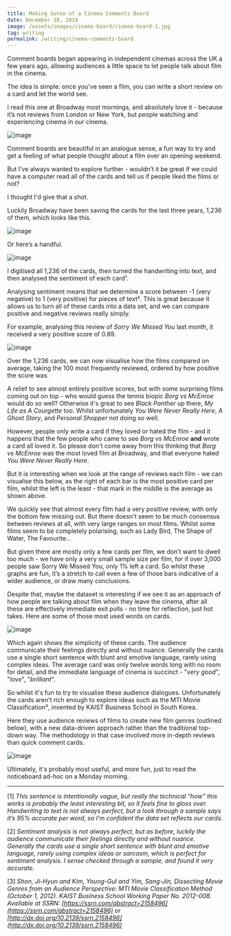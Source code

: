 ```yaml
---
title: Making Sense of a Cinema Comments Board
date: December 18, 2019
image: /assets/images/cinema-board/cinema-board-1.jpg
tag: writing
permalink: /writing/cinema-comments-board
---
```


<script type="text/javascript" src="https://www.gstatic.com/charts/loader.js"></script>
<script type="text/javascript" src="/assets/charts/cinema-comments-board.js"></script>

Comment boards began appearing in independent cinemas across the UK a few years ago, allowing audiences a little space to let people talk about film in the cinema.

The idea is simple: once you've seen a film, you can write a short review on a card and let the world see.

I read this one at Broadway most mornings, and absolutely love it - because it’s not reviews from London or New York, but people watching and experiencing cinema in _our_ cinema.

![image](/assets/images/cinema-board/cinema-board-2.jpg)

Comment boards are beautiful in an analogue sense, a fun way to try and get a feeling of what people thought about a film over an opening weekend.

But I’ve always wanted to explore further - wouldn’t it be great if we could have a computer read all of the cards and tell us if people liked the films or not?

I thought I'd give that a shot.

Luckily Broadway have been saving the cards for the last three years, 1,236 of them, which looks like this.

![image](/assets/images/cinema-board/cinema-board-1.jpg)

Or here’s a handful.

![image](/assets/images/cinema-board/cinema-board-3.gif)

I digitised all 1,236 of the cards, then turned the handwriting into text, and then analysed the sentiment of each card¹.

Analysing sentiment means that we determine a score between -1 (very negative) to 1 (very positive) for pieces of text². This is great because it allows us to turn all of these cards into a data set, and we can compare positive and negative reviews really simply.

For example, analysing this review of _Sorry We Missed You_ last month, it received a very positive score of 0.89.

![image](/assets/images/cinema-board/cinema-board-4.png)

Over the 1,236 cards, we can now visualise how the films compared on average, taking the 100 most frequently reviewed, ordered by how positive the score was.

<div id="bar_chart" class="chart"></div>

A relief to see almost entirely positive scores, but with some surprising films coming out on top - who would guess the tennis biopic _Borg vs McEnroe_ would do so well? Otherwise it's great to see _Black Panther_ up there, _My Life as A Courgette_ too.
Whilst unfortunately _You Were Never Really Here_, _A Ghost Story_, and _Personal Shopper_ not doing so well.

However, people only write a card if they loved or hated the film - and it happens that the few people who came to see _Borg vs McEnroe_ **and** wrote a card all loved it. So please don't come away from this thinking that _Borg vs McEnroe_ was the most loved film at Broadway, and that everyone hated _You Were Never Really Here_.

But it is interesting when we look at the range of reviews each film - we can visualise this below, as the right of each bar is the most positive card per film, whilst the left is the least - that mark in the middle is the average as shown above.

<div id="candle" class="chart"></div>

We quickly see that almost every film had a very positive review, with only the bottom few missing out. But there doesn't seem to be much consensus between reviews at all, with very large ranges on most films. Whilst some films seem to be completely polarising, such as Lady Bird, The Shape of Water, The Favourite...

But given there are mostly only a few cards per film, we don’t want to dwell too much - we have only a very small sample size per film, for if over 3,000 people saw Sorry We Missed You, only 1% left a card. So whilst these graphs are fun, it’s a stretch to call even a few of those bars indicative of a wider audience, or draw many conclusions.

Despite that, maybe the dataset is interesting if we see it as an approach of how people are talking about film when they leave the cinema, after all these are effectively immediate exit polls - no time for reflection, just hot takes. Here are some of those most used words on cards.

![image](/assets/images/cinema-board/cinema-board-5.png)

Which again shows the simplicity of these cards. The audience communicate their feelings directly and without nuance. Generally the cards use a single short sentence with blunt and emotive language, rarely using complex ideas. The average card was only twelve words long with no room for detail, and the immediate language of cinema is succinct - "_very good_", "_love_", "_brilliant_".

So whilst it's fun to try to visualise these audience dialogues. Unfortunately the cards aren't rich enough to explore ideas such as the MTI Movie Classification³, invented by KAIST Business School in South Korea.

Here they use audience reviews of films to create new film genres (outlined below), with a new data-driven approach rather than the traditional top-down way. The methodology in that case involved more in-depth reviews than quick comment cards.

![image](/assets/images/cinema-board/cinema-board-6.png)

Ultimately, it's probably most useful, and more fun, just to read the noticeboard ad-hoc on a Monday morning.

---

[1] _This sentence is intentionally vague, but really the technical “how” this works is probably the least interesting bit, so it feels fine to gloss over. Handwriting to text is not always perfect, but a look through a sample says it’s 95% accurate per word, so I’m confident the data set reflects our cards._

[2] _Sentiment analysis is not always perfect, but as before, luckily the audience communicate their feelings directly and without nuance. Generally the cards use a single short sentence with blunt and emotive language, rarely using complex ideas or sarcasm, which is perfect for sentiment analysis. I sense checked through a sample, and found it very accurate._

[3] _Shon, Ji-Hyun and Kim, Young-Gul and Yim, Sang-Jin, Dissecting Movie Genres from an Audience Perspective: MTI Movie Classification Method (October 1, 2012). KAIST Business School Working Paper No. 2012-008. Available at SSRN: [https://ssrn.com/abstract=2158496](https://ssrn.com/abstract=2158496) or [http://dx.doi.org/10.2139/ssrn.2158496](http://dx.doi.org/10.2139/ssrn.2158496)_

